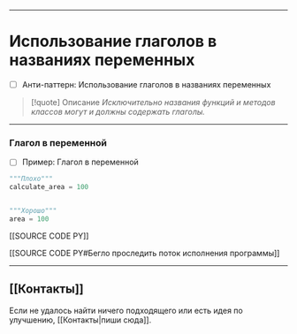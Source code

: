 ***
# Использование глаголов в названиях переменных
- [ ] Анти-паттерн: Использование глаголов в названиях переменных

>[!quote] Описание
_Исключительно названия функций и методов классов могут и должны содержать глаголы._

***
### Глагол в переменной
- [ ] Пример: Глагол в переменной

```python
"""Плохо"""
calculate_area = 100


"""Хорошо"""
area = 100
```

[[SOURCE CODE PY]]

[[SOURCE CODE PY#Бегло проследить поток исполнения программы]]

***
## [[Контакты]]
Если не удалось найти ничего подходящего или есть идея по улучшению, [[Контакты|пиши сюда]].
